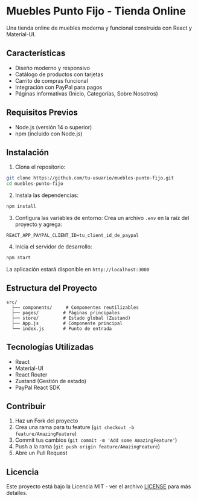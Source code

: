 # Muebles Punto Fijo - Tienda Online

Una tienda online de muebles moderna y funcional construida con React y Material-UI.

## Características

- Diseño moderno y responsivo
- Catálogo de productos con tarjetas
- Carrito de compras funcional
- Integración con PayPal para pagos
- Páginas informativas (Inicio, Categorías, Sobre Nosotros)

## Requisitos Previos

- Node.js (versión 14 o superior)
- npm (incluido con Node.js)

## Instalación

1. Clona el repositorio:

```bash
git clone https://github.com/tu-usuario/muebles-punto-fijo.git
cd muebles-punto-fijo
```

2. Instala las dependencias:

```bash
npm install
```

3. Configura las variables de entorno:
   Crea un archivo `.env` en la raíz del proyecto y agrega:

```
REACT_APP_PAYPAL_CLIENT_ID=tu_client_id_de_paypal
```

4. Inicia el servidor de desarrollo:

```bash
npm start
```

La aplicación estará disponible en `http://localhost:3000`

## Estructura del Proyecto

```
src/
  ├── components/     # Componentes reutilizables
  ├── pages/         # Páginas principales
  ├── store/         # Estado global (Zustand)
  ├── App.js         # Componente principal
  └── index.js       # Punto de entrada
```

## Tecnologías Utilizadas

- React
- Material-UI
- React Router
- Zustand (Gestión de estado)
- PayPal React SDK

## Contribuir

1. Haz un Fork del proyecto
2. Crea una rama para tu feature (`git checkout -b feature/AmazingFeature`)
3. Commit tus cambios (`git commit -m 'Add some AmazingFeature'`)
4. Push a la rama (`git push origin feature/AmazingFeature`)
5. Abre un Pull Request

## Licencia

Este proyecto está bajo la Licencia MIT - ver el archivo [LICENSE](LICENSE) para más detalles.
